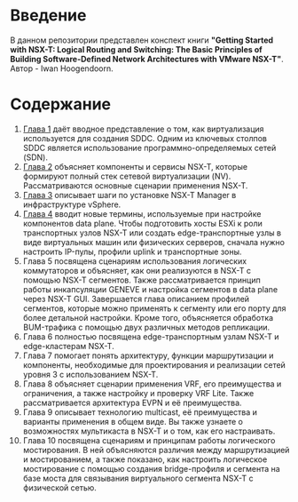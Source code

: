 # Введение

В данном репозитории представлен конспект книги **"Getting Started with NSX-T: Logical Routing and Switching: The Basic Principles of Building Software-Defined Network Architectures with VMware NSX-T"**. Автор - Iwan Hoogendoorn.

# Содержание

1. [Глава 1](Chapter_1/README.md) даёт вводное представление о том, как виртуализация используется для создания SDDC. Одним из ключевых столпов SDDC является использование программно-определяемых сетей (SDN).
1. [Глава 2](Chapter_2/README.md) объясняет компоненты и сервисы NSX-T, которые формируют полный стек сетевой виртуализации (NV). Рассматриваются основные сценарии применения NSX-T.
1. [Глава 3](Chapter_3/README.md) описывает шаги по установке NSX-T Manager в инфраструктуре vSphere.
1. [Глава 4](Chapter_4/README.md) вводит новые термины, используемые при настройке компонентов data plane. Чтобы подготовить хосты ESXi к роли транспортных узлов NSX-T или создать edge-транспортные узлы в виде виртуальных машин или физических серверов, сначала нужно настроить IP-пулы, профили uplink и транспортные зоны.
1. Глава 5 посвящена сценариям использования логических коммутаторов и объясняет, как они реализуются в NSX-T с помощью NSX-T сегментов. Также рассматривается принцип работы инкапсуляции GENEVE и настройка сегментов в data plane через NSX-T GUI. Завершается глава описанием профилей сегментов, которые можно применять к сегменту или его порту для более детальной настройки. Кроме того, объясняется обработка BUM-трафика с помощью двух различных методов репликации.
1. Глава 6 полностью посвящена edge-транспортным узлам NSX-T и edge-кластерам NSX-T.
1. Глава 7 помогает понять архитектуру, функции маршрутизации и компоненты, необходимые для проектирования и реализации сетей уровня 3 с использованием NSX-T.
1. Глава 8 объясняет сценарии применения VRF, его преимущества и ограничения, а также настройку и проверку VRF Lite. Также рассматривается архитектура EVPN и её преимущества.
1. Глава 9 описывает технологию multicast, её преимущества и варианты применения в общем виде. Вы также узнаете о возможностях мультикаста в NSX-T и о том, как его настраивать.
1. Глава 10 посвящена сценариям и принципам работы логического мостирования. В ней объясняются различия между маршрутизацией и мостированием, а также показано, как настроить логическое мостирование с помощью создания bridge-профиля и сегмента на базе моста для связывания виртуального сегмента NSX-T с физической сетью.
